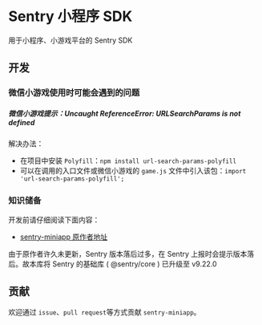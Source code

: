 # Sentry 小程序 SDK

用于小程序、小游戏平台的 Sentry SDK

## 开发

### 微信小游戏使用时可能会遇到的问题

##### 微信小游戏提示：Uncaught ReferenceError: URLSearchParams is not defined

解决办法：

- 在项目中安装 `Polyfill`：`npm install url-search-params-polyfill`
- 可以在调用的入口文件或微信小游戏的 `game.js` 文件中引入该包：`import 'url-search-params-polyfill';`

### 知识储备

开发前请仔细阅读下面内容：

- [sentry-miniapp 原作者地址](https://github.com/lizhiyao/sentry-miniapp)

由于原作者许久未更新，Sentry 版本落后过多，在 Sentry 上报时会提示版本落后。故本库将 Sentry 的基础库 ( @sentry/core ) 已升级至 v9.22.0

## 贡献

欢迎通过 `issue`、`pull request`等方式贡献 `sentry-miniapp`。